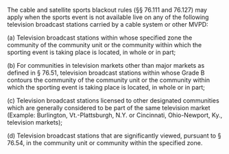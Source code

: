 The cable and satellite sports blackout rules (§§ 76.111 and 76.127) may apply when the sports event is not available live on any of the following television broadcast stations carried by a cable system or other MVPD:

(a) Television broadcast stations within whose specified zone the community of the community unit or the community within which the sporting event is taking place is located, in whole or in part;

(b) For communities in television markets other than major markets as defined in § 76.51, television broadcast stations within whose Grade B contours the community of the community unit or the community within which the sporting event is taking place is located, in whole or in part;

(c) Television broadcast stations licensed to other designated communities which are generally considered to be part of the same television market (Example: Burlington, Vt.-Plattsburgh, N.Y. or Cincinnati, Ohio-Newport, Ky., television markets);

(d) Television broadcast stations that are significantly viewed, pursuant to § 76.54, in the community unit or community within the specified zone.

